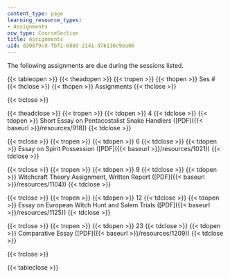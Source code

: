 ```yaml
---
content_type: page
learning_resource_types:
- Assignments
ocw_type: CourseSection
title: Assignments
uid: d308f9cd-fbf2-688d-2141-d76136c9ea86
---
```


The following assignments are due during the sessions listed.

{{< tableopen >}}
{{< theadopen >}}
{{< tropen >}}
{{< thopen >}}
Ses #
{{< thclose >}}
{{< thopen >}}
Assignments
{{< thclose >}}

{{< trclose >}}

{{< theadclose >}}
{{< tropen >}}
{{< tdopen >}}
4
{{< tdclose >}}
{{< tdopen >}}
Short Essay on Pentacostalist Snake Handlers ([PDF]({{< baseurl >}}/resources/918))
{{< tdclose >}}

{{< trclose >}}
{{< tropen >}}
{{< tdopen >}}
6
{{< tdclose >}}
{{< tdopen >}}
Essay on Spirit Possession ([PDF]({{< baseurl >}}/resources/1021))
{{< tdclose >}}

{{< trclose >}}
{{< tropen >}}
{{< tdopen >}}
9
{{< tdclose >}}
{{< tdopen >}}
Witchcraft Theory Assignment, Written Report ([PDF]({{< baseurl >}}/resources/1104))
{{< tdclose >}}

{{< trclose >}}
{{< tropen >}}
{{< tdopen >}}
12
{{< tdclose >}}
{{< tdopen >}}
Essay on European Witch Hunt and Salem Trials ([PDF]({{< baseurl >}}/resources/1125))
{{< tdclose >}}

{{< trclose >}}
{{< tropen >}}
{{< tdopen >}}
23
{{< tdclose >}}
{{< tdopen >}}
Comparative Essay ([PDF]({{< baseurl >}}/resources/1209))
{{< tdclose >}}

{{< trclose >}}

{{< tableclose >}}
